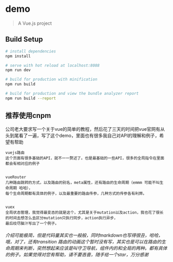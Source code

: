 # demo

> A Vue.js project

## Build Setup

``` bash
# install dependencies
npm install

# serve with hot reload at localhost:8088
npm run dev

# build for production with minification
npm run build

# build for production and view the bundle analyzer report
npm run build --report
```

## 推荐使用cnpm

公司老大要求写一个关于vue的简单的教程，然后花了三天的时间把vue官网有从头到尾看了一遍，写了这个demo，里面也有很多我自己对API的理解和例子，希望有帮助

    vuejs路由
    这个页面有很多基础的API，就不一一赘述了。也是最基础的一些API，很多的全局指令在里面都会有相对应的例子


    vueRouter
    几种路由跳转的方式，以及路由的别名，meta属性，还有路由的生命周期（emmm 可能不叫生命周期 哈哈），
    每个生命周期都有具体的例子，以及最重要的路由传参，几种方式的传参各有利弊。


    vuex
    全局状态管理，我觉得最变态的就是这个，尤其是关于mutation以及action，我也花了很长的时间去想怎么去区分mutation只执行同步，action执行异步，
    最后绞尽脑汁写出了一个例子。


###### 介绍可能极简，但是代码量其实也一般般，同时markdown也写得很丑，哈哈，哦，对了，还有transition 路由的动画这个暂时没有写，其实也是可以在路由的生命周期来判断，突然想起来应该是叫守卫导航，组件内的和全局的两种。都有具体的例子。如果觉得对您有帮助，请不要吝啬，随手给一个star，万分感谢
